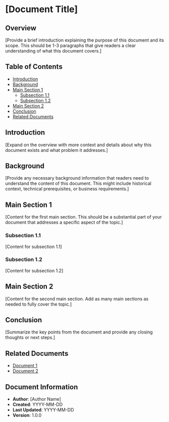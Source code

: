 # [Document Title]

## Overview

[Provide a brief introduction explaining the purpose of this document and its scope. This should be 1-3 paragraphs that give readers a clear understanding of what this document covers.]

## Table of Contents

- [Introduction](#introduction)
- [Background](#background)
- [Main Section 1](#main-section-1)
  - [Subsection 1.1](#subsection-11)
  - [Subsection 1.2](#subsection-12)
- [Main Section 2](#main-section-2)
- [Conclusion](#conclusion)
- [Related Documents](#related-documents)

## Introduction

[Expand on the overview with more context and details about why this document exists and what problem it addresses.]

## Background

[Provide any necessary background information that readers need to understand the content of this document. This might include historical context, technical prerequisites, or business requirements.]

## Main Section 1

[Content for the first main section. This should be a substantial part of your document that addresses a specific aspect of the topic.]

### Subsection 1.1

[Content for subsection 1.1]

### Subsection 1.2

[Content for subsection 1.2]

## Main Section 2

[Content for the second main section. Add as many main sections as needed to fully cover the topic.]

## Conclusion

[Summarize the key points from the document and provide any closing thoughts or next steps.]

## Related Documents

- [Document 1](path/to/document1.md)
- [Document 2](path/to/document2.md)

## Document Information
- **Author**: [Author Name]
- **Created**: YYYY-MM-DD
- **Last Updated**: YYYY-MM-DD
- **Version**: 1.0.0
